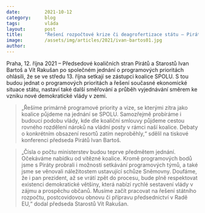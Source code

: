 ```yaml
---
date:         2021-10-12
category:     blog
tags:         vláda
layout:       post
title:        "Řešení rozpočtové krize či deagrofertizace státu – Piráti a Starostové se shodli na prioritách, které budou chtít ve vládě prosazovat"
image:        /assets/img/articles/2021/ivan-bartos01.jpg
author:       
---
```




Praha, 12. října 2021 – Předsedové koaličních stran Pirátů a Starostů Ivan Bartoš a Vít Rakušan po společném jednání o programových prioritách ohlásili, že se ve středu 13. října setkají se zástupci koalice SPOLU. S tou budou jednat o programových prioritách a řešení současné ekonomické situace státu, nastaví také další směřování a průběh vyjednávání směrem ke vzniku nové demokratické vlády v zemi. 

> „Řešíme primárně programové priority a vize, se kterými zítra jako koalice půjdeme na jednání se SPOLU. Samozřejmě probíráme i budoucí podobu vlády, kde dle koaliční smlouvy půjdeme cestou rovného rozdělení nároků na vládní posty v rámci naší koalice. Debaty o konkrétním obsazení resortů zatím neproběhly,“ sdělil na tiskové konferenci předseda Pirátů Ivan Bartoš. 

> „Čísla o počtu ministerstev budou teprve předmětem jednání. Očekáváme nabídku od vítězné koalice. Kromě programových bodů jsme s Piráty probrali i možnosti setkávání programových týmů, a také jsme se věnovali náležitostem ustavující schůze Sněmovny. Doufáme, že i pan prezident, až se vrátí zpět do procesu, bude plně respektovat existenci demokratické většiny, která nabízí rychlé sestavení vlády v zájmu a prospěchu občanů. Musíme začít pracovat na řešení státního rozpočtu, postcovidovou obnovu či přípravu předsednictví v Radě EU,“ dodal předseda Starostů Vít Rakušan.
